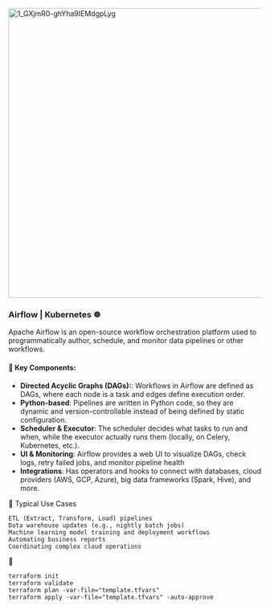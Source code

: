 <img width="1287" height="577" alt="1_GXjmR0-ghYha9IEMdgpLyg" src="https://github.com/user-attachments/assets/1bd1cb2f-e766-49c3-812a-b781462bdd9d" />

###  Airflow | Kubernetes ☸️
Apache Airflow is an open-source workflow orchestration platform used to programmatically author, schedule, and monitor data pipelines or other workflows.


#### 🧱 Key Components:
   - **Directed Acyclic Graphs (DAGs):**: Workflows in Airflow are defined as DAGs, where each node is a task and edges define execution order.
   - **Python-based**: Pipelines are written in Python code, so they are dynamic and version-controllable instead of being defined by static configuration.
   - **Scheduler & Executor**: The scheduler decides what tasks to run and when, while the executor actually runs them (locally, on Celery, Kubernetes, etc.).
   - **UI & Monitoring**: Airflow provides a web UI to visualize DAGs, check logs, retry failed jobs, and monitor pipeline health
   - **Integrations**: Has operators and hooks to connect with databases, cloud providers (AWS, GCP, Azure), big data frameworks (Spark, Hive), and more.



🎯 Typical Use Cases
```
ETL (Extract, Transform, Load) pipelines
Data warehouse updates (e.g., nightly batch jobs)
Machine learning model training and deployment workflows
Automating business reports
Coordinating complex cloud operations
```

🚀 
```
terraform init
terraform validate
terraform plan -var-file="template.tfvars"
terraform apply -var-file="template.tfvars" -auto-approve
```
